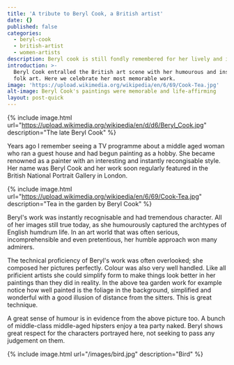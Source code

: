 ```yaml
---
title: 'A tribute to Beryl Cook, a British artist'
date: {}
published: false
categories:
  - beryl-cook
  - british-artist
  - women-artists
description: Beryl cook is still fondly remembered for her lively and insightful paintings
introduction: >-
  Beryl Cook entralled the British art scene with her humourous and insightful
  folk art. Here we celebrate her most memorable work.
image: 'https://upload.wikimedia.org/wikipedia/en/6/69/Cook-Tea.jpg'
alt-image: Beryl Cook's paintings were memorable and life-affirming
layout: post-quick
---
```

{% include image.html url="https://upload.wikimedia.org/wikipedia/en/d/d6/Beryl_Cook.jpg" description="The late Beryl Cook" %}

Years ago I remember seeing a TV programme about a middle aged woman who ran a guest house and had begun painting as a hobby. She became renowned as a painter with an interesting and instantly recongisable style. Her name was Beryl Cook and her work soon regularly featured in the British National Portrait Gallery in London.


{% include image.html url="https://upload.wikimedia.org/wikipedia/en/6/69/Cook-Tea.jpg" description="Tea in the garden by Beryl Cook" %}

Beryl's work was instantly recognisable and had tremendous character. All of her images still true today, as she humourously captured the archtypes of English humdrum life. In an art world that was often serious, incomprehensible and even pretentious, her humble approach won many admirers. 

The technical proficiency of Beryl's work was often overlooked; she composed her pictures perfectly. Colour was also very well handled. Like all prificient artists she could simplify form to make things look better in her paintings than they did in reality. In the above tea garden work for example notice how well painted is the foliage in the background, simplified and wonderful with a good illusion of distance from the sitters. This is great technique.

A great sense of humour is in evidence from the above picture too. A bunch of middle-class middle-aged hipsters enjoy a tea party naked. Beryl shows great respect for the characters portrayed here, not seeking to pass any judgement on them.

{% include image.html url="/images/bird.jpg" description="Bird" %}
